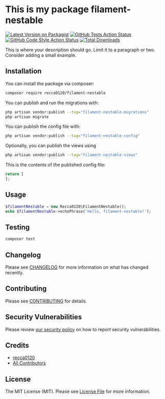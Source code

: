 # This is my package filament-nestable

[![Latest Version on Packagist](https://img.shields.io/packagist/v/recca0120/filament-nestable.svg?style=flat-square)](https://packagist.org/packages/recca0120/filament-nestable)
[![GitHub Tests Action Status](https://img.shields.io/github/actions/workflow/status/recca0120/filament-nestable/run-tests.yml?branch=main&label=tests&style=flat-square)](https://github.com/recca0120/filament-nestable/actions?query=workflow%3Arun-tests+branch%3Amain)
[![GitHub Code Style Action Status](https://img.shields.io/github/actions/workflow/status/recca0120/filament-nestable/fix-php-code-style-issues.yml?branch=main&label=code%20style&style=flat-square)](https://github.com/recca0120/filament-nestable/actions?query=workflow%3A"Fix+PHP+code+style+issues"+branch%3Amain)
[![Total Downloads](https://img.shields.io/packagist/dt/recca0120/filament-nestable.svg?style=flat-square)](https://packagist.org/packages/recca0120/filament-nestable)



This is where your description should go. Limit it to a paragraph or two. Consider adding a small example.

## Installation

You can install the package via composer:

```bash
composer require recca0120/filament-nestable
```

You can publish and run the migrations with:

```bash
php artisan vendor:publish --tag="filament-nestable-migrations"
php artisan migrate
```

You can publish the config file with:

```bash
php artisan vendor:publish --tag="filament-nestable-config"
```

Optionally, you can publish the views using

```bash
php artisan vendor:publish --tag="filament-nestable-views"
```

This is the contents of the published config file:

```php
return [
];
```

## Usage

```php
$filamentNestable = new Recca0120\FilamentNestable();
echo $filamentNestable->echoPhrase('Hello, filament-nestable!');
```

## Testing

```bash
composer test
```

## Changelog

Please see [CHANGELOG](CHANGELOG.md) for more information on what has changed recently.

## Contributing

Please see [CONTRIBUTING](.github/CONTRIBUTING.md) for details.

## Security Vulnerabilities

Please review [our security policy](../../security/policy) on how to report security vulnerabilities.

## Credits

- [recca0120](https://github.com/recca0120)
- [All Contributors](../../contributors)

## License

The MIT License (MIT). Please see [License File](LICENSE.md) for more information.
